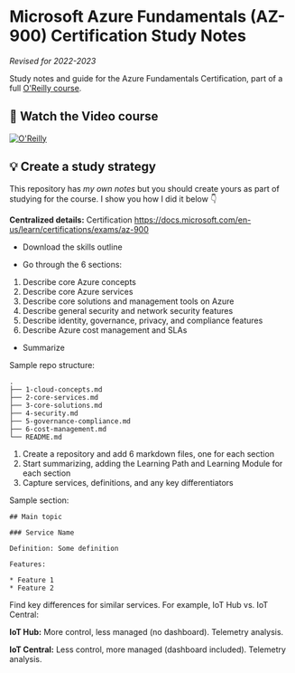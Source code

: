 # Microsoft Azure Fundamentals (AZ-900) Certification Study Notes 
_Revised for 2022-2023_

Study notes and guide for the Azure Fundamentals Certification, part of a full [O'Reilly course](https://learning.oreilly.com/videos/microsoft-azure-fundamentals/27702422VIDEOPAIML/).

## 🚀 Watch the Video course

[![O'Reilly](https://learning.oreilly.com/covers/urn:orm:video:27702422VIDEOPAIML/400w/)](https://learning.oreilly.com/videos/microsoft-azure-fundamentals/27702422VIDEOPAIML/ "Azure Fundamentals Certification")

## 💡 Create a study strategy
This repository has _my own notes_ but you should create yours as part of studying for the course. I show you how I did it below 👇

**Centralized details:** Certification https://docs.microsoft.com/en-us/learn/certifications/exams/az-900

* Download the skills outline

* Go through the 6 sections:

1. Describe core Azure concepts
1. Describe core Azure services
1. Describe core solutions and management tools on Azure
1. Describe general security and network security features
1. Describe identity, governance, privacy, and compliance features
1. Describe Azure cost management and SLAs


* Summarize

Sample repo structure:

```
.
├── 1-cloud-concepts.md
├── 2-core-services.md
├── 3-core-solutions.md
├── 4-security.md
├── 5-governance-compliance.md
├── 6-cost-management.md
└── README.md
```

1. Create a repository and add 6 markdown files, one for each section
1. Start summarizing, adding the Learning Path and Learning Module for each section
1. Capture services, definitions, and any key differentiators

Sample section:

```
## Main topic

### Service Name

Definition: Some definition

Features:

* Feature 1
* Feature 2
```

Find key differences for similar services. For example, IoT Hub vs. IoT Central:

**IoT Hub:** More control, less managed (no dashboard). Telemetry analysis.

**IoT Central:** Less control, more managed (dashboard included). Telemetry analysis.

